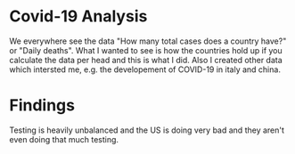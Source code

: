# Covid-19 Analysis

We everywhere see the data "How many total cases does a country have?" or "Daily deaths". What I wanted to see is how the countries hold up if you calculate the data per head and this is what I did. Also I created other data which intersted me, e.g. the developement of COVID-19 in italy and china.

# Findings
Testing is heavily unbalanced and the US is doing very bad and they aren't even doing that much testing. 
